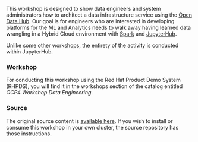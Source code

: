 This workshop is designed to show data engineers and system administrators
how to architect a data infrastructure service using the [Open Data
Hub](https://opendatahub.io/). Our goal is for engineers who are interested
in developing platforms for the ML and Analytics needs to walk away having
learned data wrangling in a Hybrid Cloud environment with
[Spark](https://spark.apache.org/) and [JupyterHub](https://jupyter.org/hub).

Unlike some other workshops, the entirety of the activity is conducted within
JupyterHub.

### Workshop
For conducting this workshop using the Red Hat Product Demo System (RHPDS),
you will find it in the workshops section of the catalog entitled _OCP4
Workshop Data Engineering_.

### Source
The original source content is [available
here](https://gitlab.com/opendatahub/data-engineering-and-machine-learning-workshop/).
If you wish to install or consume this workshop in your own cluster, the
source repository has those instructions.


